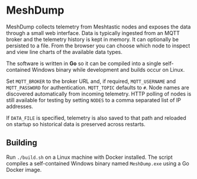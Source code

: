 # MeshDump


MeshDump collects telemetry from Meshtastic nodes and exposes the data through
a small web interface. Data is typically ingested from an MQTT broker and the
telemetry history is kept in memory. It can optionally be persisted to a file.
From the browser you can choose which node to inspect and view line charts of
the available data types.


The software is written in **Go** so it can be compiled into a single
self-contained Windows binary while development and builds occur on Linux.

Set `MQTT_BROKER` to the broker URL and, if required, `MQTT_USERNAME` and
`MQTT_PASSWORD` for authentication. `MQTT_TOPIC` defaults to `#`.
Node names are discovered automatically from incoming telemetry. HTTP polling
of nodes is still available for testing by setting `NODES` to a comma separated
list of IP addresses.

If `DATA_FILE` is specified, telemetry is also saved to that path and reloaded
on startup so historical data is preserved across restarts.

## Building

Run `./build.sh` on a Linux machine with Docker installed. The script compiles
a self-contained Windows binary named `MeshDump.exe` using a Go Docker image.
